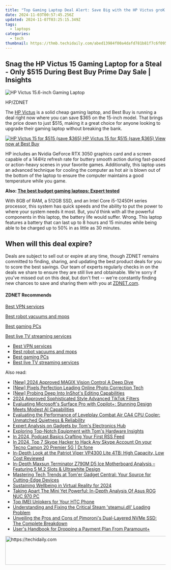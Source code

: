 ```yaml
---
title: "Top Gaming Laptop Deal Alert: Save Big with the HP Victus groK at $515 During Best Buy's Anti-Prime Days | Insights & Tips on ZDNET"
date: 2024-11-03T00:57:45.256Z
updated: 2024-11-07T03:25:15.349Z
tags:
  - laptops
categories:
  - tech
thumbnail: https://thmb.techidaily.com/abed13984f00a4dafd781b81f7c6f09556b0fa71bac5479c9b32307596f6cf87.jpg
---
```


## Snag the HP Victus 15 Gaming Laptop for a Steal - Only $515 During Best Buy Prime Day Sale | Insights

![HP Victus 15.6-inch Gaming Laptop](https://www.zdnet.com/a/img/resize/ef908b1397d11fee9b7e33613347c20525be41f3/2024/10/09/0dab5962-0dd7-466f-9bfa-3f23921f6af1/hp-victus-laptop-3.jpg?auto=webp&width=1280)

HP/ZDNET

The [HP Victus](https://shop-links.co/link/?url=https%3A%2F%2Fwww.bestbuy.com%2Fsite%2Fhp-victus-15-6-full-hd-144hz-gaming-laptop-intel-core-i5-8gb-memory-nvidia-geforce-rtx-3050-512gb-ssd-performance-blue%2F6570600.p%3FskuId%3D6570600&publisher_slug=itechdaily19598&exclusive=1) is a solid cheap gaming laptop, and Best Buy is running a deal right now where you can save $365 on the 15-inch model. That brings the price down to just $515, making it a great choice for anyone looking to upgrade their gaming laptop without breaking the bank. 

[![HP Victus 15 for $515 (save $365)](https://www.zdnet.com/a/img/resize/e22b5a507113c6b8db54535ca800445afb72cbcb/2024/10/09/ab9dbfb7-282c-4f86-b669-063b38c9d1b2/hp-victus-laptop.jpg?auto=webp&fit=crop&height=172.5&width=294) HP Victus 15 for $515 (save $365) View now at Best Buy](https://shop-links.co/link/?url=https%3A%2F%2Fwww.bestbuy.com%2Fsite%2Fhp-victus-15-6-full-hd-144hz-gaming-laptop-intel-core-i5-8gb-memory-nvidia-geforce-rtx-3050-512gb-ssd-performance-blue%2F6570600.p%3FskuId%3D6570600&publisher_slug=itechdaily19598&exclusive=1)

HP includes an Nvidia GeForce RTX 3050 graphics card and a screen capable of a 144Hz refresh rate for buttery smooth action during fast-paced or action-heavy scenes in your favorite games. Additionally, this laptop uses an advanced technique for cooling the computer as hot air is blown out of the bottom of the laptop to ensure the computer maintains a good temperature while you game.

**Also: [The best budget gaming laptops: Expert tested](https://www.zdnet.com/article/best-budget-gaming-laptop/)** 

With 8GB of RAM, a 512GB SSD, and an Intel Core i5-12450H series processor, this system has quick speeds and the ability to put the power to where your system needs it most. But, you'd think with all the powerful components in this laptop, the battery life would suffer. Wrong. This laptop features a battery that can last up to 8 hours and 15 minutes while being able to be charged up to 50% in as little as 30 minutes.

## When will this deal expire?

Deals are subject to sell out or expire at any time, though ZDNET remains committed to finding, sharing, and updating the best product deals for you to score the best savings. Our team of experts regularly checks in on the deals we share to ensure they are still live and obtainable. We're sorry if you've missed out on this deal, but don't fret -- we're constantly finding new chances to save and sharing them with you at [ZDNET.com](https://www.zdnet.com/). 

#### **ZDNET** Recommends

[Best VPN services](https://www.zdnet.com/article/best-vpn/ "Best VPN services")

[Best robot vacuums and mops](https://www.zdnet.com/article/best-robot-vacuum-mop/ "Best robot vacuums and mops")

[Best gaming PCs](https://www.zdnet.com/article/best-gaming-pc/ "Best gaming PCs")

[Best live TV streaming services](https://www.zdnet.com/article/best-live-tv-streaming-service/ "Best live TV streaming services")

* [Best VPN services](https://www.zdnet.com/article/best-vpn/ "Best VPN services")
* [Best robot vacuums and mops](https://www.zdnet.com/article/best-robot-vacuum-mop/ "Best robot vacuums and mops")
* [Best gaming PCs](https://www.zdnet.com/article/best-gaming-pc/ "Best gaming PCs")
* [Best live TV streaming services](https://www.zdnet.com/article/best-live-tv-streaming-service/ "Best live TV streaming services")

<ins class="adsbygoogle"
     style="display:block"
     data-ad-format="autorelaxed"
     data-ad-client="ca-pub-7571918770474297"
     data-ad-slot="1223367746"></ins>

<ins class="adsbygoogle"
     style="display:block"
     data-ad-client="ca-pub-7571918770474297"
     data-ad-slot="8358498916"
     data-ad-format="auto"
     data-full-width-responsive="true"></ins>

<span class="atpl-alsoreadstyle">Also read:</span>
<div><ul>
<li><a href="https://fox-links.techidaily.com/new-2024-approved-magix-vision-control-a-deep-dive/"><u>[New] 2024 Approved MAGIX Vision Control A Deep Dive</u></a></li>
<li><a href="https://extra-approaches.techidaily.com/new-pixels-perfection-leading-online-photo-correction-tech/"><u>[New] Pixels Perfection Leading Online Photo Correction Tech</u></a></li>
<li><a href="https://extra-support.techidaily.com/new-probing-deep-into-inshots-editing-capabilities/"><u>[New] Probing Deep Into InShot's Editing Capabilities</u></a></li>
<li><a href="https://extra-approaches.techidaily.com/2024-approved-sophisticated-style-advanced-tiktok-filters/"><u>2024 Approved Sophisticated Style Advanced TikTok Filters</u></a></li>
<li><a href="https://hardware-reviews.techidaily.com/evaluating-microsofts-surface-pro-with-copilotplus-stunning-design-meets-modest-ai-capabilities/"><u>Evaluating Microsoft's Surface Pro with Copilot+: Stunning Design Meets Modest AI Capabilities</u></a></li>
<li><a href="https://hardware-reviews.techidaily.com/evaluating-the-performance-of-levelplay-combat-air-ca4-cpu-cooler-unmatched-quietness-and-reliability/"><u>Evaluating the Performance of Levelplay Combat Air CA4 CPU Cooler: Unmatched Quietness & Reliability</u></a></li>
<li><a href="https://hardware-reviews.techidaily.com/expert-analysis-on-gadgets-by-toms-electronics-hub/"><u>Expert Analysis on Gadgets by Tom's Electronics Hub</u></a></li>
<li><a href="https://hardware-reviews.techidaily.com/exploring-top-notch-equipment-with-toms-hardware-insights/"><u>Exploring Top-Notch Equipment with Tom's Hardware Insights</u></a></li>
<li><a href="https://extra-support.techidaily.com/in-2024-podcast-basics-crafting-your-first-rss-feed/"><u>In 2024, Podcast Basics Crafting Your First RSS Feed</u></a></li>
<li><a href="https://review-topics.techidaily.com/in-2024-top-7-skype-hacker-to-hack-any-skype-account-on-your-tecno-camon-20-premier-5g-drfone-by-drfone-virtual-android/"><u>In 2024, Top 7 Skype Hacker to Hack Any Skype Account On your Tecno Camon 20 Premier 5G | Dr.fone</u></a></li>
<li><a href="https://hardware-reviews.techidaily.com/in-depth-look-at-the-patriot-viper-vp4300-lite-4tb-high-capacity-low-cost-reviewed/"><u>In-Depth Look at the Patriot Viper VP4300 Lite 4TB: High Capacity, Low Cost Reviewed</u></a></li>
<li><a href="https://hardware-reviews.techidaily.com/in-depth-maxsun-terminator-z790m-d5-ice-motherboard-analysis-featuring-5-m2-slots-and-ultrawhite-design/"><u>In-Depth Maxsun Terminator Z790M D5 Ice Motherboard Analysis – Featuring 5 M.2 Slots & Ultrawhite Design</u></a></li>
<li><a href="https://hardware-reviews.techidaily.com/mastering-tech-trends-at-tomer-gadget-central-your-source-for-cutting-edge-devices/"><u>Mastering Tech Trends at Tom'er Gadget Central: Your Source for Cutting-Edge Devices</u></a></li>
<li><a href="https://some-skills.techidaily.com/sustaining-wellbeing-in-virtual-reality-for-2024/"><u>Sustaining Wellbeing in Virtual Reality for 2024</u></a></li>
<li><a href="https://hardware-reviews.techidaily.com/taking-apart-the-mini-yet-powerful-in-depth-analysis-of-asus-rog-nuc-970-pc/"><u>Taking Apart The Mini Yet Powerful: In-Depth Analysis Of Asus ROG NUC 970 PC</u></a></li>
<li><a href="https://sim-unlock.techidaily.com/top-imei-unlokers-for-your-htc-phone-by-drfone-android/"><u>Top IMEI Unlokers for Your HTC Phone</u></a></li>
<li><a href="https://win-blog.techidaily.com/understanding-and-fixing-the-critical-steam-steamuidll-loading-problem/"><u>Understanding and Fixing the Critical Steam 'steamui.dll' Loading Problem</u></a></li>
<li><a href="https://hardware-reviews.techidaily.com/unveiling-the-pros-and-cons-of-pimoronis-dual-layered-nvme-ssd-the-complete-breakdown/"><u>Unveiling the Pros and Cons of Pimoroni's Dual-Layered NVMe SSD: The Complete Breakdown</u></a></li>
<li><a href="https://techno-recovery.techidaily.com/users-handbook-for-dropping-a-payment-plan-from-paramountplus/"><u>User's Handbook for Dropping a Payment Plan From Paramount+</u></a></li>
</ul></div>

<!-- affiliate ads begin -->
<a href="https://imp.i357552.net/c/5597632/863035/11832" target="_top" id="863035">
  <img src="//a.impactradius-go.com/display-ad/11832-863035" border="0" alt="https://techidaily.com" width="728" height="90"/>
</a>
<img height="0" width="0" src="https://imp.i357552.net/i/5597632/863035/11832" style="position:absolute;visibility:hidden;" border="0" />
<!-- affiliate ads end -->

